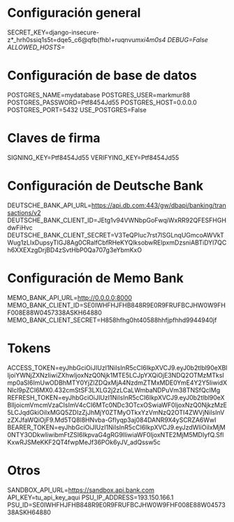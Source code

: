 # Configuración general
SECRET_KEY=django-insecure-z*_hrh0ssiq1s5t=dqe5_c6@qfb(fhb!+ruqnvu$mxi4$*m0s4
DEBUG=False
ALLOWED_HOSTS=*

# Configuración de base de datos
POSTGRES_NAME=mydatabase
POSTGRES_USER=markmur88
POSTGRES_PASSWORD=Ptf8454Jd55
POSTGRES_HOST=0.0.0.0
POSTGRES_PORT=5432
USE_POSTGRES=False

# Claves de firma
SIGNING_KEY=Ptf8454Jd55
VERIFYING_KEY=Ptf8454Jd55

# Configuración de Deutsche Bank
DEUTSCHE_BANK_API_URL=https://api.db.com:443/gw/dbapi/banking/transactions/v2
DEUTSCHE_BANK_CLIENT_ID=JEtg1v94VWNbpGoFwqiWxRR92QFESFHGHdwFiHvc
DEUTSCHE_BANK_CLIENT_SECRET=V3TeQPIuc7rst7lSGLnqUGmcoAWVkTWug1zLlxDupsyTlGJ8Ag0CRalfCbfRHeKYQlksobwRElpxmDzsniABTiDYl7QCh6XXEXzgDrjBD4zSvtHbP0Qa707g3eYbmKxO

# Configuración de Memo Bank
MEMO_BANK_API_URL=http://0.0.0.0:8000
MEMO_BANK_CLIENT_ID=SE0IWHFHJFHB848R9E0R9FRUFBCJHW0W9FHF008E88W0457338ASKH64880
MEMO_BANK_CLIENT_SECRET=H858hfhg0ht40588hhfjpfhhd9944940jf

# Tokens
ACCESS_TOKEN=eyJhbGciOiJIUzI1NiIsInR5cCI6IkpXVCJ9.eyJ0b2tlbl90eXBlIjoiYWNjZXNzIiwiZXhwIjoxNzQ0Njk1MTE5LCJpYXQiOjE3NDQ2OTMzMTksImp0aSI6ImUwODBhMTY0YjZlZDQxMjA4NzdmZTMxMDE0YmE4Y2Y5IiwidXNlcl9pZCI6MX0.432cmStSF3LXLG2j2zLCaLWmbaNDPuVm38TNSfQclMg
REFRESH_TOKEN=eyJhbGciOiJIUzI1NiIsInR5cCI6IkpXVCJ9.eyJ0b2tlbl90eXBlIjoicmVmcmVzaCIsImV4cCI6MTc0NDc3OTcxOSwiaWF0IjoxNzQ0NjkzMzE5LCJqdGkiOiIxMGQ5ZDIzZjJhMjY0ZTMyOTkxYzVmNzQ2OTI4ZWVjNiIsInVzZXJfaWQiOjF9.Md5TQ8l8HNvba-GfIyqp3aj084DANR9X4ySCRZA6WwI
BEARER_TOKEN=eyJhbGciOiJIUzI1NiIsInR5cCI6IkpXVCJ9.eyJzdWIiOiIxMjM0NTY3ODkwIiwibmFtZSI6IkpvaG4gRG9lIiwiaWF0IjoxNTE2MjM5MDIyfQ.SflKxwRJSMeKKF2QT4fwpMeJf36POk6yJV_adQssw5c

# Otros
SANDBOX_API_URL=https://sandbox.api.bank.com
API_KEY=tu_api_key_aqui
PSU_IP_ADDRESS=193.150.166.1
PSU_ID=SE0IWHFHJFHB848R9E0R9FRUFBCJHW0W9FHF008E88W0457338ASKH64880
